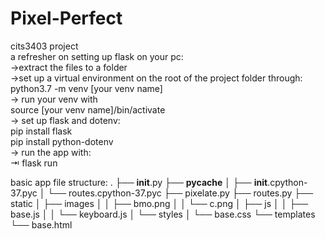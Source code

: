 # Pixel-Perfect
cits3403 project  
a refresher on setting up flask on your pc:  
->extract the files to a folder  
->set up a virtual environment on the root of the project folder through:  
                  python3.7 -m venv [your venv name]  
-> run your venv with   
        source  [your venv name]/bin/activate  
-> set up flask and dotenv:   
            pip install flask  
            pip install python-dotenv  
 -> run the app with:  
    ⇥ flask run  

basic app file structure:
.
├── __init__.py
├── __pycache__
│   ├── __init__.cpython-37.pyc
│   └── routes.cpython-37.pyc
├── pixelate.py
├── routes.py
├── static
│   ├── images
│   │   ├── bmo.png
│   │   └── c.png
│   ├── js
│   │   ├── base.js
│   │   └── keyboard.js
│   └── styles
│       └── base.css
└── templates
    └── base.html
